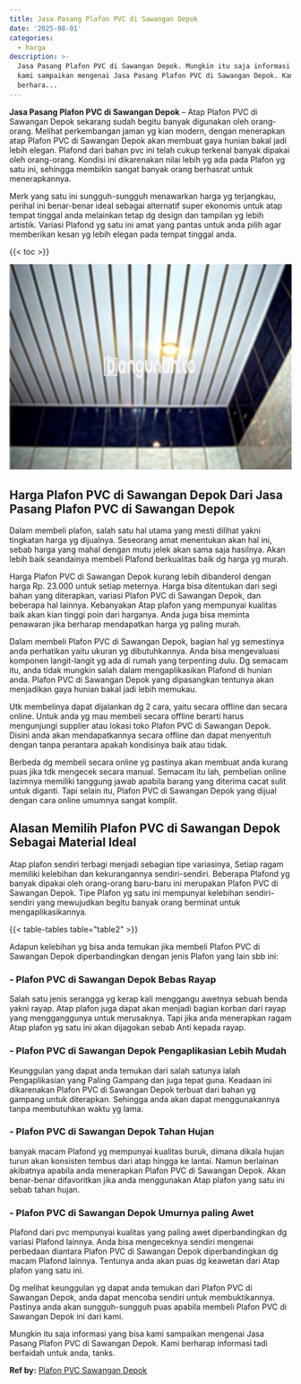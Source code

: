 ```yaml
---
title: Jasa Pasang Plafon PVC di Sawangan Depok
date: '2025-08-01'
categories:
  - harga
description: >-
  Jasa Pasang Plafon PVC di Sawangan Depok. Mungkin itu saja informasi yang bisa
  kami sampaikan mengenai Jasa Pasang Plafon PVC di Sawangan Depok. Kami
  berhara...
---
```


**Jasa Pasang Plafon PVC di Sawangan Depok** – Atap Plafon PVC di Sawangan Depok sekarang sudah begitu banyak digunakan oleh orang-orang. Melihat perkembangan jaman yg kian modern, dengan menerapkan atap Plafon PVC di Sawangan Depok akan membuat gaya hunian bakal jadi lebih elegan. Plafond dari bahan pvc ini telah cukup terkenal banyak dipakai oleh orang-orang. Kondisi ini dikarenakan nilai lebih yg ada pada Plafon yg satu ini, sehingga membikin sangat banyak orang berhasrat untuk menerapkannya.

Merk yang satu ini sungguh-sungguh menawarkan harga yg terjangkau, perihal ini benar-benar ideal sebagai alternatif super ekonomis untuk atap tempat tinggal anda melainkan tetap dg design dan tampilan yg lebih artistik. Variasi Plafond yg satu ini amat yang pantas untuk anda pilih agar memberikan kesan yg lebih elegan pada tempat tinggal anda.

{{< toc >}}

![Jasa Pasang Plafon PVC di Sawangan Depok](/images/flafond-pvc-murah24.png)

## Harga Plafon PVC di Sawangan Depok Dari Jasa Pasang Plafon PVC di Sawangan Depok

Dalam membeli plafon, salah satu hal utama yang mesti dilihat yakni tingkatan harga yg dijualnya. Seseorang amat menentukan akan hal ini, sebab harga yang mahal dengan mutu jelek akan sama saja hasilnya. Akan lebih baik seandainya membeli Plafond berkualitas baik dg harga yg murah.

Harga Plafon PVC di Sawangan Depok kurang lebih dibanderol dengan harga Rp. 23.000 untuk setiap meternya. Harga bisa ditentukan dari segi bahan yang diterapkan, variasi Plafon PVC di Sawangan Depok, dan beberapa hal lainnya. Kebanyakan Atap plafon yang mempunyai kualitas baik akan kian tinggi poin dari harganya. Anda juga bisa meminta penawaran jika berharap mendapatkan harga yg paling murah.

Dalam membeli Plafon PVC di Sawangan Depok, bagian hal yg semestinya anda perhatikan yaitu ukuran yg dibutuhkannya. Anda bisa mengevaluasi komponen langit-langit yg ada di rumah yang terpenting dulu. Dg semacam itu, anda tidak mungkin salah dalam mengaplikasikan Plafond di hunian anda. Plafon PVC di Sawangan Depok yang dipasangkan tentunya akan menjadikan gaya hunian bakal jadi lebih memukau.

Utk membelinya dapat dijalankan dg 2 cara, yaitu secara offline dan secara online. Untuk anda yg mau membeli secara offline berarti harus mengunjungi supplier atau lokasi toko Plafon PVC di Sawangan Depok. Disini anda akan mendapatkannya secara offline dan dapat menyentuh dengan tanpa perantara apakah kondisinya baik atau tidak.

Berbeda dg membeli secara online yg pastinya akan membuat anda kurang puas jika tdk mengecek secara manual. Semacam itu lah, pembelian online lazimnya memiliki tanggung jawab apabila barang yang diterima cacat sulit untuk diganti. Tapi selain itu, Plafon PVC di Sawangan Depok yang dijual dengan cara online umumnya sangat komplit.

## Alasan Memilih Plafon PVC di Sawangan Depok Sebagai Material Ideal

Atap plafon sendiri terbagi menjadi sebagian tipe variasinya, Setiap ragam memiliki kelebihan dan kekurangannya sendiri-sendiri. Beberapa Plafond yg banyak dipakai oleh orang-orang baru-baru ini merupakan Plafon PVC di Sawangan Depok. Tipe Plafon yg satu ini mempunyai kelebihan sendiri-sendiri yang mewujudkan begitu banyak orang berminat untuk mengaplikasikannya.

{{< table-tables table="table2" >}}

Adapun kelebihan yg bisa anda temukan jika membeli Plafon PVC di Sawangan Depok diperbandingkan dengan jenis Plafon yang lain sbb ini:

### \- Plafon PVC di Sawangan Depok Bebas Rayap

Salah satu jenis serangga yg kerap kali menggangu awetnya sebuah benda yakni rayap. Atap plafon juga dapat akan menjadi bagian korban dari rayap yang mengganggunya untuk merusaknya. Tapi jika anda menerapkan ragam Atap plafon yg satu ini akan dijagokan sebab Anti kepada rayap.

### \- Plafon PVC di Sawangan Depok Pengaplikasian Lebih Mudah

Keunggulan yang dapat anda temukan dari salah satunya ialah Pengaplikasian yang Paling Gampang dan juga tepat guna. Keadaan ini dikarenakan Plafon PVC di Sawangan Depok terbuat dari bahan yg gampang untuk diterapkan. Sehingga anda akan dapat menggunakannya tanpa membutuhkan waktu yg lama.

### \- Plafon PVC di Sawangan Depok Tahan Hujan

banyak macam Plafond yg mempunyai kualitas buruk, dimana dikala hujan turun akan konsisten tembus dari atap hingga ke lantai. Namun berlainan akibatnya apabila anda menerapkan Plafon PVC di Sawangan Depok. Akan benar-benar difavoritkan jika anda menggunakan Atap plafon yang satu ini sebab tahan hujan.

### \- Plafon PVC di Sawangan Depok Umurnya paling Awet

Plafond dari pvc mempunyai kualitas yang paling awet diperbandingkan dg variasi Plafond lainnya. Anda bisa mengeceknya sendiri mengenai perbedaan diantara Plafon PVC di Sawangan Depok diperbandingkan dg macam Plafond lainnya. Tentunya anda akan puas dg keawetan dari Atap plafon yang satu ini.

Dg melihat keunggulan yg dapat anda temukan dari Plafon PVC di Sawangan Depok, anda dapat mencoba sendiri untuk membuktikannya. Pastinya anda akan sungguh-sungguh puas apabila membeli Plafon PVC di Sawangan Depok ini dari kami.

Mungkin itu saja informasi yang bisa kami sampaikan mengenai Jasa Pasang Plafon PVC di Sawangan Depok. Kami berharap informasi tadi berfaidah untuk anda, tanks.

**Ref by:** [Plafon PVC Sawangan Depok](https://id.wikipedia.org/wiki/Plafon)
